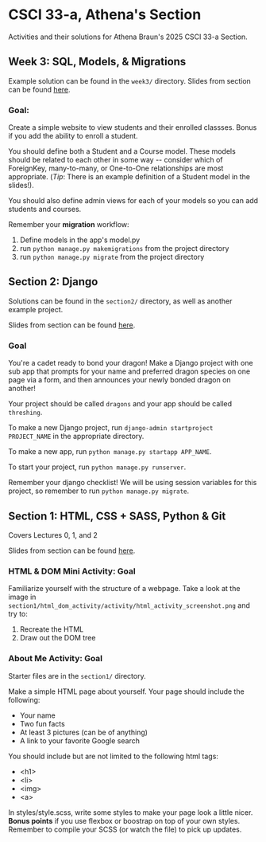 # CSCI 33-a, Athena's Section

Activities and their solutions for Athena Braun's 2025 CSCI 33-a Section.

## Week 3: SQL, Models, & Migrations

Example solution can be found in the `week3/` directory.
Slides from section can be found [here](https://docs.google.com/presentation/d/1i7-8WdxeY-RL-hDLCwPLvWFSDoAxuNjwof1ucM_N5TE/edit?usp=sharing).

### Goal:

Create a simple website to view students and their enrolled classses. Bonus if you add the ability to enroll a student.

You should define both a Student and a Course model. These models should be related to each other in some way -- consider which of ForeignKey, many-to-many, or One-to-One relationships are most appropriate. (_Tip_: There is an example definition of a Student model in the slides!).

You should also define admin views for each of your models so you can add students and courses.

Remember your **migration** workflow:

1. Define models in the app's model.py
2. run `python manage.py makemigrations` from the project directory
3. run `python manage.py migrate` from the project directory

## Section 2: Django

Solutions can be found in the `section2/` directory, as well as another example project.

Slides from section can be found [here](https://docs.google.com/presentation/d/1bmAfoRCbruUtq9lxbmf27HV47h2OxgxS0T_EcDbsxx0/edit?usp=sharing).

### Goal

You're a cadet ready to bond your dragon! Make a Django project with one sub app that prompts for your name and preferred dragon species on one page via a form, and then announces your newly bonded dragon on another!

Your project should be called `dragons` and your app should be called `threshing`.

To make a new Django project, run `django-admin startproject PROJECT_NAME` in the appropriate directory.

To make a new app, run `python manage.py startapp APP_NAME`.

To start your project, run `python manage.py runserver`.

Remember your django checklist! We will be using session variables for this project, so remember to run `python manage.py migrate`.

## Section 1: HTML, CSS + SASS, Python & Git

Covers Lectures 0, 1, and 2

Slides from section can be found [here](https://docs.google.com/presentation/d/12xURyxqRgrcYFNjGEAw8CQbesBINUmB7YIg-N0YWIwc/edit?usp=sharing).

### HTML & DOM Mini Activity: Goal

Familiarize yourself with the structure of a webpage. Take a look at the image in `section1/html_dom_activity/activity/html_activity_screenshot.png` and try to:

1.  Recreate the HTML
2.  Draw out the DOM tree

### About Me Activity: Goal

Starter files are in the `section1/` directory.

Make a simple HTML page about yourself. Your page should include the following:

-   Your name
-   Two fun facts
-   At least 3 pictures (can be of anything)
-   A link to your favorite Google search

You should include but are not limited to the following html tags:

-   \<h1\>
-   \<li\>
-   \<img\>
-   \<a\>

In styles/style.scss, write some styles to make your page look a little nicer. **Bonus points** if you use flexbox or boostrap on top of your own styles. Remember to compile your SCSS (or watch the file) to pick up updates.
